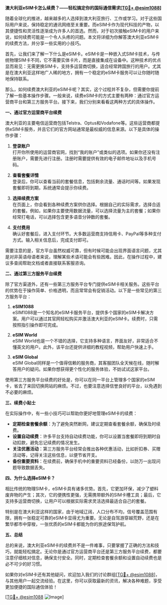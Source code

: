 **澳大利亚eSIM卡怎么续费？——轻松搞定你的国际通信需求[[TG💪+ @esim1088](https://t.me/s/esim1088)]**

随着全球化的推进，越来越多的人选择到澳大利亚旅行、工作或学习。对于这些国际用户来说，保持稳定的通讯网络至关重要。而eSIM卡作为现代科技的产物，以其便捷性和灵活性逐渐成为许多人的首选。然而，对于初次接触eSIM卡的用户来说，如何续费可能是一个令人头疼的问题。本文将详细为你解答澳大利亚eSIM卡的续费方法，并分享一些实用的小技巧。

首先，让我们来了解一下什么是eSIM卡。eSIM卡是一种嵌入式SIM卡技术，与传统物理SIM卡不同，它不需要实体卡片，而是直接集成在设备中。这种技术的优点显而易见：无需更换SIM卡，支持多运营商切换，适合经常跨国旅行的用户。尤其是在澳大利亚这样地广人稀的地方，拥有一个稳定的eSIM卡服务可以让你随时随地保持联系。

那么，如何续费澳大利亚的eSIM卡呢？其实，这个过程并不复杂，但需要你提前了解一些基本操作步骤。一般来说，续费eSIM卡的方式主要有两种：通过官方运营商平台和第三方服务平台。接下来，我们分别来看看这两种方式的具体操作。

**一、通过官方运营商平台续费**

澳大利亚的主要电信运营商包括Telstra、Optus和Vodafone等。这些运营商都提供eSIM卡服务，并且它们的官方网站通常是最权威的信息来源。以下是具体的操作步骤：

1. **登录账户**  
   打开你所使用的运营商官网，找到“我的账户”或类似的选项。如果你还没有注册账户，需要先进行注册。注册时需要提供有效的电子邮件地址以及手机号码。

2. **查看套餐详情**  
   登录后，你可以查看当前的套餐信息，包括剩余流量、通话时间等。如果发现套餐即将到期，系统通常会提示你续费。

3. **选择续费方案**  
   在页面上，你会看到各种续费方案供你选择。根据自己的实际需求，选择合适的套餐。例如，如果你主要使用数据流量，可以选择流量为主的套餐；如果你经常打电话，可以选择包含更多语音分钟数的套餐。

4. **支付费用**  
   确认好套餐后，进入支付环节。大多数运营商支持信用卡、PayPal等多种支付方式。输入相关信息后，完成支付即可。

需要注意的是，官方平台虽然权威可靠，但有时候可能会出现界面语言问题，尤其是对非英语母语者来说，理解某些术语可能会有些困难。因此，在操作过程中，建议多查阅帮助文档或者直接联系客服咨询。

**二、通过第三方服务平台续费**

除了官方渠道外，还有一些第三方服务平台专门提供eSIM卡相关服务。这些平台的优势在于操作简单、价格透明，而且常常会有促销活动。以下是一些常见的第三方服务平台：

1. **eSIM1088**  
   eSIM1088是一个知名的eSIM卡服务平台，提供多个国家的eSIM卡解决方案。用户可以通过其官网轻松购买并激活澳大利亚的eSIM卡。续费时，只需按照指引操作即可完成。

2. **eSIM World**  
   eSIM World也是一个不错的选择，它支持多种语言，界面友好，非常适合不懂英文的用户。此外，该平台还提供详细的教程视频，帮助用户快速上手。

3. **eSIM Global**  
   eSIM Global同样是一个值得信赖的服务商，其客服团队全天候在线，随时解答用户的疑问。如果你想获得更个性化的服务体验，不妨试试这家平台。

使用第三方服务平台续费的好处是，你可以在同一平台上管理多个国家的eSIM卡，省去了来回切换网站的麻烦。不过，也要注意选择信誉良好的平台，以免遇到不必要的麻烦。

**三、续费小贴士**

在实际操作中，有一些小技巧可以帮助你更好地管理eSIM卡的续费：

- **定期检查套餐余额**：为了避免突然断网，建议定期查看套餐余额，确保及时续费。
- **设置自动续费**：许多平台支持自动续费功能，你可以设置当套餐即将到期时自动扣款，避免忘记续费的情况发生。
- **关注优惠活动**：第三方服务平台经常会推出各种优惠活动，比如折扣券、买赠活动等，记得关注这些信息，以便节省开支。
- **备份重要资料**：在续费前，确保手机中的重要资料已经备份，以防万一出现问题导致数据丢失。

**四、为什么选择eSIM卡？**

相比传统的物理SIM卡，eSIM卡具有诸多优势。首先，它更加环保，减少了塑料废弃物的产生；其次，它的便携性更强，无需携带额外的SIM卡槽工具；最后，它支持多运营商切换，让用户可以根据实际需求灵活选择最适合自己的套餐。

特别是在澳大利亚这样的国家，由于地域辽阔，人口分布不均，信号覆盖范围有限，拥有一张稳定可靠的eSIM卡显得尤为重要。无论是自驾游穿越荒野，还是在繁华都市中穿梭，一张优质的eSIM卡都能为你的旅途保驾护航。

**五、总结**

总的来说，澳大利亚eSIM卡的续费并不是一件难事，只要掌握了正确的方法和技巧，就能轻松搞定。无论你是通过官方运营商平台还是第三方服务平台续费，都要注意仔细核对信息，确保支付安全。同时，定期检查套餐余额和设置自动续费也是必不可少的好习惯。

如果你对eSIM卡还有其他疑问，欢迎加入我们的讨论群组[[TG💪+ @esim1088](https://t.me/s/esim1088)]，与其他用户一起交流经验。在这里，你可以获取最新的资讯，解决各种难题，享受更加便捷的国际通信体验！

[[TG💪+ @esim1088](https://t.me/s/esim1088) ![Image](https://i.postimg.cc/4NQfJmqS/Snipaste-2025-05-13-00-14-12.png)]